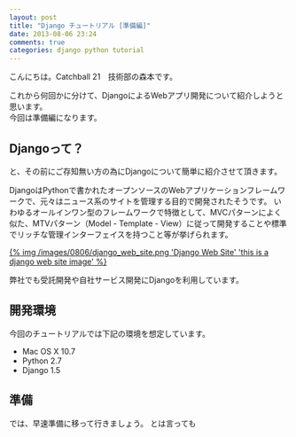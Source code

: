 ```yaml
---
layout: post
title: "Django チュートリアル [準備編]"
date: 2013-08-06 23:24
comments: true
categories: django python tutorial
---
```


こんにちは。Catchball 21　技術部の森本です。

これから何回かに分けて、DjangoによるWebアプリ開発について紹介しようと思います。  
今回は準備編になります。

## Djangoって？

と、その前にご存知無い方の為にDjangoについて簡単に紹介させて頂きます。

DjangoはPythonで書かれたオープンソースのWebアプリケーションフレームワークで、元々はニュース系のサイトを管理する目的で開発されたそうです。
いわゆるオールインワン型のフレームワークで特徴として、MVCパターンによく似た、MTVパターン（Model - Template - View）に従って開発することや標準でリッチな管理インターフェイスを持つこと等が挙げられます。

[{% img /images/0806/django_web_site.png 'Django Web Site' 'this is a django web site image' %}](https://www.djangoproject.com/)

弊社でも受託開発や自社サービス開発にDjangoを利用しています。

## 開発環境

今回のチュートリアルでは下記の環境を想定しています。

* Mac OS X 10.7
* Python 2.7
* Django 1.5

## 準備

では、早速準備に移って行きましょう。
とは言っても
